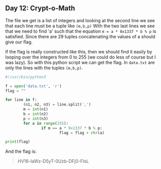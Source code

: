 Day 12: Crypt-o-Math
--------------------
The file we get is a list of integers and looking at the second line we see that each line must be a tuple like `(m,b,p)` With the two last lines we see that we need to find 'a' such that the equation `m = a * 0x1337 * b % p` is satisfied. Since there are 29 tuples concatenating the values of a should give our flag.

If the flag is really constructed like this, then we should find it easily by looping over the integers from 0 to 255 (we could do less of course but I was lazy). So with this python script we can get the flag. In `data.txt` are only the lines with the tuples `(m,b,p)`.
```python
#!/usr/bin/python3

f = open('data.txt', 'r')
flag = ""

for line in f:
        (n1, n2, n3) = line.split(',')
        m = int(n1)
        b = int(n2)
        p = int(n3)
        for a in range(255):
                if m == a * 0x1337 * b % p:
                        flag = flag + chr(a)

print(flag)
```

And the flag is:

> HV16-laWz-D5yT-0Uzb-DFj0-FIsL
